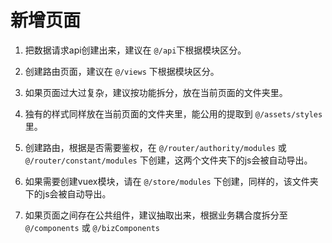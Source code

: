 # 新增页面

1. 把数据请求api创建出来，建议在 `@/api`下根据模块区分。

2. 创建路由页面，建议在 `@/views` 下根据模块区分。

3. 如果页面过大过复杂，建议按功能拆分，放在当前页面的文件夹里。

4. 独有的样式同样放在当前页面的文件夹里，能公用的提取到 `@/assets/styles` 里。

5. 创建路由，根据是否需要鉴权，在 `@/router/authority/modules` 或 `@/router/constant/modules` 下创建，这两个文件夹下的js会被自动导出。

6. 如果需要创建vuex模块，请在 `@/store/modules` 下创建，同样的，该文件夹下的js会被自动导出。

7. 如果页面之间存在公共组件，建议抽取出来，根据业务耦合度拆分至 `@/components` 或 `@/bizComponents`
